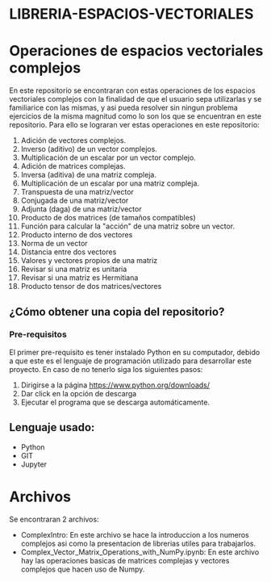 # LIBRERIA-ESPACIOS-VECTORIALES
# Operaciones de espacios vectoriales complejos
En este repositorio se encontraran con estas operaciones de los espacios vectoriales complejos con la finalidad de que el usuario sepa utilizarlas y se familiarice con las mismas, y asi pueda resolver sin ningun problema ejercicios de la misma magnitud como lo son los que se encuentran en este repositorio.
Para ello se lograran ver estas operaciones en este repositorio:
1. Adición de vectores complejos.
2. Inverso (aditivo) de un vector complejos.
3. Multiplicación de un escalar por un vector complejo.
4. Adición de matrices complejas.
5. Inversa (aditiva) de una matriz compleja.
6. Multiplicación de un escalar por una matriz compleja.
7. Transpuesta de una matriz/vector
8. Conjugada de una matriz/vector
9. Adjunta (daga) de una matriz/vector
10. Producto de dos matrices (de tamaños compatibles)
11. Función para calcular la "acción" de una matriz sobre un vector.
12. Producto interno de dos vectores
13. Norma de un vector
14. Distancia entre dos vectores
15. Valores  y vectores propios de una matriz
16. Revisar si una matriz es unitaria
17. Revisar si una matriz es Hermitiana
18. Producto tensor de dos matrices/vectores

## ¿Cómo obtener una copia del repositorio?
### Pre-requisitos
El primer pre-requisito es tener instalado Python en su computador, debido a que este es el lenguaje de programación utilizado para desarrollar este proyecto. 
En caso de no tenerlo siga los siguientes pasos:
1. Dirigirse a la página https://www.python.org/downloads/
2. Dar click en la opción de descarga
3. Ejecutar el programa que se descarga automáticamente.

## Lenguaje usado:
* Python
* GIT
* Jupyter

# Archivos
Se encontraran 2 archivos:
- ComplexIntro:
En este archivo se hace la introduccion a los numeros complejos asi como la presentacion de librerias utiles para trabajarlos.
- Complex_Vector_Matrix_Operations_with_NumPy.ipynb:
En este archivo hay las operaciones basicas de matrices complejas y vectores complejos que hacen uso de Numpy.
